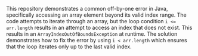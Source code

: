 This repository demonstrates a common off-by-one error in Java, specifically accessing an array element beyond its valid index range. The code attempts to iterate through an array, but the loop condition `i <= arr.length` results in an attempt to access an index that does not exist. This results in an `ArrayIndexOutOfBoundsException` at runtime. The solution demonstrates how to fix the error by using `i < arr.length` which ensures that the loop iterates only up to the last valid index.